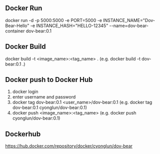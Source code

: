 ## Docker Run
docker run -d -p 5000:5000 -e PORT=5000 -e INSTANCE_NAME="Dov-Bear-Hello" -e INSTANCE_HASH="HELLO-12345" --name=dov-bear-container dov-bear:0.1

## Docker Build
docker build -t <image_name>:<tag_name> . (e.g. docker build -t dov-bear:0.1 .)

## Docker push to Docker Hub
1. docker login
2. enter username and password
3. docker tag dov-bear:0.1 <user_name>/dov-bear:0.1 (e.g. docker tag dov-bear:0.1 cyonglun/dov-bear:0.1)
4. docker push <image_name>:<tag_name> (e.g. docker push cyonglun/dov-bear:0.1)

## Dockerhub
https://hub.docker.com/repository/docker/cyonglun/dov-bear